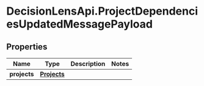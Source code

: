 # DecisionLensApi.ProjectDependenciesUpdatedMessagePayload

## Properties
Name | Type | Description | Notes
------------ | ------------- | ------------- | -------------
**projects** | [**Projects**](Projects.md) |  | 


